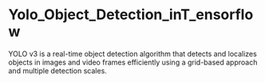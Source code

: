 # Yolo_Object_Detection_inT_ensorflow
YOLO v3 is a real-time object detection algorithm that detects and localizes objects in images and video frames efficiently using a grid-based approach and multiple detection scales.
